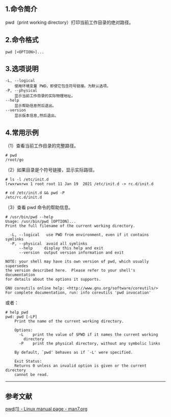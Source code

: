 ## 1.命令简介
pwd（print working directory）打印当前工作目录的绝对路径。

## 2.命令格式
```shell
pwd [<OPTION>]...
```
## 3.选项说明
```shell
-L, --logical
	使用环境变量 PWD，即使它包含符号链接。为默认选项。
-P, --physical
	显示当前工作目录的实际物理地址。
--help
	显示帮助信息然后退出。
--version
	显示版本信息,然后退出。
```
## 4.常用示例
（1）查看当前工作目录的完整路径。
```shell
# pwd
/root/go
```
（2）如果目录是个符号链接，显示实际路径。
```shell
# ls -l /etc/init.d
lrwxrwxrwx 1 root root 11 Jan 19  2021 /etc/init.d -> rc.d/init.d

# cd /etc/init.d && pwd -P
/etc/rc.d/init.d
```

（3）查看 pwd 命令的帮助信息。
```shell
# /usr/bin/pwd --help
Usage: /usr/bin/pwd [OPTION]...
Print the full filename of the current working directory.

  -L, --logical   use PWD from environment, even if it contains symlinks
  -P, --physical  avoid all symlinks
      --help     display this help and exit
      --version  output version information and exit

NOTE: your shell may have its own version of pwd, which usually supersedes
the version described here.  Please refer to your shell's documentation
for details about the options it supports.

GNU coreutils online help: <http://www.gnu.org/software/coreutils/>
For complete documentation, run: info coreutils 'pwd invocation'
```
或者：
```shell
# help pwd
pwd: pwd [-LP]
    Print the name of the current working directory.
    
    Options:
      -L	print the value of $PWD if it names the current working
    	directory
      -P	print the physical directory, without any symbolic links
    
    By default, `pwd' behaves as if `-L' were specified.
    
    Exit Status:
    Returns 0 unless an invalid option is given or the current directory
    cannot be read.
```

---
## 参考文献
[pwd(1) - Linux manual page - man7.org](https://man7.org/linux/man-pages/man1/pwd.1.html)
